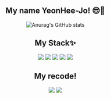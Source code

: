 ## <div align="center">My name YeonHee-Jo! 😎🤩
<div align="center">

![Anurag's GitHub stats](https://github-readme-stats.vercel.app/api?username=yoni-jo&show_icons=true&theme=radical)



<!--stack  -->
## My Stack✨

<img src="https://img.shields.io/badge/HTML-E34F26?style=flat-square&logo=HTML5&logoColor=white"/>
<img src="https://img.shields.io/badge/CSS3-1572b6?style=flat-square&logo=CSS3&logoColor=white"/>
<img src="https://img.shields.io/badge/JavaScript-F7DF1E?style=flat-square&logo=JavaScript&logoColor=white"/>
<img src="https://img.shields.io/badge/jQuery-0769AD?style=flat-square&logo=jQuery&logoColor=white"/>
<img src="https://img.shields.io/badge/VisualStudioCode-007ACC?style=flat-square&logo=VisualStudioCode&logoColor=white"/>

## My recode!

<img src="https://img.shields.io/badge/GitHub-181717?style=flat-square&logo=GitHub&logoColor=white"/>
<img src="https://img.shields.io/badge/Notion-000000?style=flat-square&logo=Notion&logoColor=white"/>
</div>


